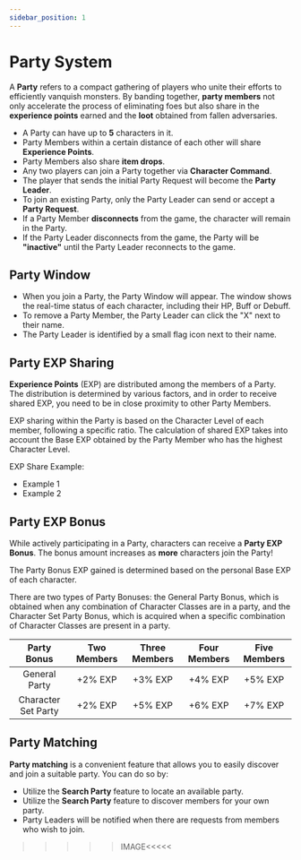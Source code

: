 ```yaml
---
sidebar_position: 1
---
```


# Party System

A **Party** refers to a compact gathering of players who unite their efforts to efficiently vanquish monsters. By banding together, **party members** not only accelerate the process of eliminating foes but also share in the **experience points** earned and the **loot** obtained from fallen adversaries.

- A Party can have up to **5** characters in it.
- Party Members within a certain distance of each other will share **Experience Points**.
- Party Members also share **item drops**.
- Any two players can join a Party together via **Character Command**.
- The player that sends the initial Party Request will become the **Party Leader**.
- To join an existing Party, only the Party Leader can send or accept a **Party Request**.
- If a Party Member **disconnects** from the game, the character will remain in the Party.
- If the Party Leader disconnects from the game, the Party will be **"inactive"** until the Party Leader reconnects to the game.

## Party Window

- When you join a Party, the Party Window will appear. The window shows the real-time status of each character, including their HP, Buff or Debuff.
- To remove a Party Member, the Party Leader can click the "X" next to their name.
- The Party Leader is identified by a small flag icon next to their name.

## Party EXP Sharing

**Experience Points** (EXP) are distributed among the members of a Party. The distribution is determined by various factors, and in order to receive shared EXP, you need to be in close proximity to other Party Members.

EXP sharing within the Party is based on the Character Level of each member, following a specific ratio. The calculation of shared EXP takes into account the Base EXP obtained by the Party Member who has the highest Character Level.

EXP Share Example:

- Example 1
- Example 2

## Party EXP Bonus

While actively participating in a Party, characters can receive a **Party EXP Bonus**. The bonus amount increases as **more** characters join the Party!

The Party Bonus EXP gained is determined based on the personal Base EXP of each character.

There are two types of Party Bonuses: the General Party Bonus, which is obtained when any combination of Character Classes are in a party, and the Character Set Party Bonus, which is acquired when a specific combination of Character Classes are present in a party.

|     Party Bonus     | Two Members | Three Members | Four Members | Five Members |
| :-----------------: | :---------: | :-----------: | :----------: | :----------: |
|    General Party    |   +2% EXP   |    +3% EXP    |   +4% EXP    |   +5% EXP    |
| Character Set Party |   +2% EXP   |    +5% EXP    |   +6% EXP    |   +7% EXP    |

## Party Matching

**Party matching** is a convenient feature that allows you to easily discover and join a suitable party. You can do so by:

- Utilize the **Search Party** feature to locate an available party.
- Utilize the **Search Party** feature to discover members for your own party.
- Party Leaders will be notified when there are requests from members who wish to join.

>>>>>IMAGE<<<<<